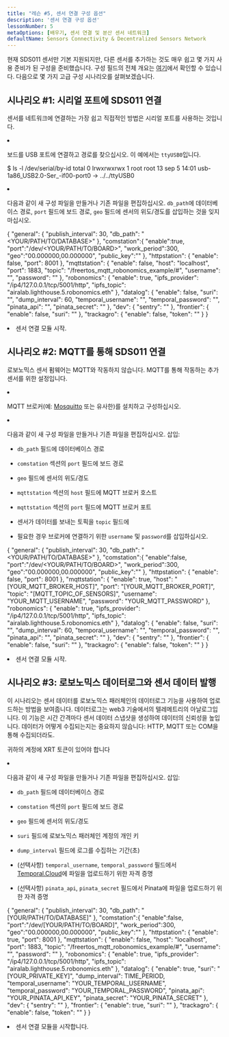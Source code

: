 ```yaml
---
title: "레슨 #5, 센서 연결 구성 옵션"
description: '센서 연결 구성 옵션'
lessonNumber: 5
metaOptions: [배우기, 센서 연결 및 분산 센서 네트워크]
defaultName: Sensors Connectivity & Decentralized Sensors Network
---
```


현재 SDS011 센서만 기본 지원되지만, 다른 센서를 추가하는 것도 매우 쉽고 몇 가지 사용 준비가 된 구성을 준비했습니다. 구성 필드의 전체 개요는 [여기](https://github.com/airalab/sensors-connectivity/tree/master/connectivity/config)에서 확인할 수 있습니다. 다음으로 몇 가지 고급 구성 시나리오를 살펴보겠습니다.

## 시나리오 #1: 시리얼 포트에 SDS011 연결

센서를 네트워크에 연결하는 가장 쉽고 직접적인 방법은 시리얼 포트를 사용하는 것입니다. 

<List type="numbers">

<li>

보드를 USB 포트에 연결하고 경로를 찾으십시오. 이 예에서는 `ttyUSB0`입니다.


<LessonCodeWrapper codeClass="big-code" language="bash">$ ls -l /dev/serial/by-id
total 0
lrwxrwxrwx 1 root root 13 sep 5 14:01 usb-1a86_USB2.0-Ser_-if00-port0 -> ../../ttyUSB0</LessonCodeWrapper>
</li>

<li>

다음과 같이 새 구성 파일을 만들거나 기존 파일을 편집하십시오. `db_path`에 데이터베이스 경로, `port` 필드에 보드 경로, `geo` 필드에 센서의 위도/경도를 삽입하는 것을 잊지 마십시오.

<LessonCodeWrapper codeClass="big-code" language="json">{
   "general": {
      "publish_interval": 30,
      "db_path": "<YOUR/PATH/TO/DATABASE>"
   },
   "comstation":{
      "enable":true,
      "port":"/dev/<YOUR/PATH/TO/BOARD>",
      "work_period":300,
      "geo":"00.000000,00.000000",
      "public_key":""
   },
   "httpstation": {
      "enable": false,
      "port": 8001
   },
   "mqttstation": {
      "enable": false,
      "host": "localhost",
      "port": 1883,
      "topic": "/freertos_mqtt_robonomics_example/#",
      "username": "",
      "password": ""
   },
   "robonomics": {
      "enable": true,
      "ipfs_provider": "/ip4/127.0.0.1/tcp/5001/http",
      "ipfs_topic": "airalab.lighthouse.5.robonomics.eth"
   },
   "datalog": {
      "enable": false,
      "suri": "",
      "dump_interval": 60,
      "temporal_username": "",
      "temporal_password": "",
      "pinata_api": "",
      "pinata_secret": ""
   },
   "dev": {
      "sentry": ""
   },
   "frontier": {
      "enable": false,
      "suri": ""
   },
   "trackagro": {
      "enable": false,
      "token": ""
   }
}</LessonCodeWrapper>

</li>

<li>센서 연결 모듈 시작.</li>

</List>


## 시나리오 #2: MQTT를 통해 SDS011 연결

<RoboAcademyNote type="okay" title="INFO">로보노믹스 센서 펌웨어는 MQTT와 작동하지 않습니다. MQTT를 통해 작동하는 추가 센서를 위한 설정입니다.
</RoboAcademyNote>

<List type="numbers">

<li>

MQTT 브로커(예: [Mosquitto](https://mosquitto.org/) 또는 유사한)를 설치하고 구성하십시오.

</li>

<li>

다음과 같이 새 구성 파일을 만들거나 기존 파일을 편집하십시오. 삽입:

- `db_path` 필드에 데이터베이스 경로

- `comstation` 섹션의 `port` 필드에 보드 경로

- `geo` 필드에 센서의 위도/경도

- `mqttstation` 섹션의 `host` 필드에 MQTT 브로커 호스트

- `mqttstation` 섹션의 `port` 필드에 MQTT 브로커 포트

- 센서가 데이터를 보내는 토픽을 `topic` 필드에

- 필요한 경우 브로커에 연결하기 위한 `username` 및 `password`를 삽입하십시오.


<LessonCodeWrapper codeClass="big-code" language="json">{
   "general": {
      "publish_interval": 30,
      "db_path": "<YOUR/PATH/TO/DATABASE>"
   },
   "comstation":{
      "enable":false,
      "port":"/dev/<YOUR/PATH/TO/BOARD>",
      "work_period":300,
      "geo":"00.000000,00.000000",
      "public_key":""
   },
   "httpstation": {
      "enable": false,
      "port": 8001
   },
   "mqttstation": {
      "enable": true,
      "host": "[YOUR_MQTT_BROKER_HOST]",
      "port": "[YOUR_MQTT_BROKER_PORT]",
      "topic": "[MQTT_TOPIC_OF_SENSORS]",
      "username": "YOUR_MQTT_USERNAME",
      "password": "YOUR_MQTT_PASSWORD"
   },
   "robonomics": {
      "enable": true,
      "ipfs_provider": "/ip4/127.0.0.1/tcp/5001/http",
      "ipfs_topic": "airalab.lighthouse.5.robonomics.eth"
   },
   "datalog": {
      "enable": false,
      "suri": "",
      "dump_interval": 60,
      "temporal_username": "",
      "temporal_password": "",
      "pinata_api": "",
      "pinata_secret": ""
   },
   "dev": {
      "sentry": ""
   },
   "frontier": {
      "enable": false,
      "suri": ""
   },
   "trackagro": {
      "enable": false,
      "token": ""
   }
}</LessonCodeWrapper>

</li>

<li>센서 연결 모듈 시작.</li>

</List>

## 시나리오 #3: 로보노믹스 데이터로그와 센서 데이터 발행

이 시나리오는 센서 데이터를 로보노믹스 패러체인의 데이터로그 기능을 사용하여 업로드하는 방법을 보여줍니다. 데이터로그는 web3 기술에서의 텔레메트리의 아날로그입니다. 이 기능은 시간 간격마다 센서 데이터 스냅샷을 생성하여 데이터의 신뢰성을 높입니다. 데이터가 어떻게 수집되는지는 중요하지 않습니다: HTTP, MQTT 또는 COM을 통해 수집되더라도.

<RoboAcademyNote type="warning" title="WARNING">귀하의 계정에 XRT 토큰이 있어야 합니다
</RoboAcademyNote>

<List type="numbers">

<li>

다음과 같이 새 구성 파일을 만들거나 기존 파일을 편집하십시오. 삽입:

- `db_path` 필드에 데이터베이스 경로

- `comstation` 섹션의 `port` 필드에 보드 경로

- `geo` 필드에 센서의 위도/경도

- `suri` 필드에 로보노믹스 패러체인 계정의 개인 키

- `dump_interval` 필드에 로그를 수집하는 기간(초)

- (선택사항) `temporal_username`, `temporal_password` 필드에서 [Temporal.Cloud](http://Temporal.Cloud)에 파일을 업로드하기 위한 자격 증명

- (선택사항) `pinata_api`, `pinata_secret` 필드에서 Pinata에 파일을 업로드하기 위한 자격 증명

<LessonCodeWrapper codeClass="big-code" language="json">{
   "general": {
      "publish_interval": 30,
      "db_path": "[YOUR/PATH/TO/DATABASE]"
   },
   "comstation":{
      "enable":false,
      "port":"/dev/[YOUR/PATH/TO/BOARD]",
      "work_period":300,
      "geo":"00.000000,00.000000",
      "public_key":""
   },
   "httpstation": {
      "enable": true,
      "port": 8001
   },
   "mqttstation": {
      "enable": false,
      "host": "localhost",
      "port": 1883,
      "topic": "/freertos_mqtt_robonomics_example/#",
      "username": "",
      "password": ""
   },
   "robonomics": {
      "enable": true,
      "ipfs_provider": "/ip4/127.0.0.1/tcp/5001/http",
      "ipfs_topic": "airalab.lighthouse.5.robonomics.eth"
   },
   "datalog": {
      "enable": true,
      "suri": "[YOUR_PRIVATE_KEY]",
      "dump_interval": TIME_PERIOD,
      "temporal_username": "YOUR_TEMPORAL_USERNAME",
      "temporal_password": "YOUR_TEMPORAL_PASSWORD",
      "pinata_api": "YOUR_PINATA_API_KEY",
      "pinata_secret": "YOUR_PINATA_SECRET"
   },
   "dev": {
      "sentry": ""
   },
   "frontier": {
      "enable": true,
      "suri": ""
   },
   "trackagro": {
      "enable": false,
      "token": ""
   }
}</LessonCodeWrapper>

</li>

<li>센서 연결 모듈을 시작합니다.</li>

</List>